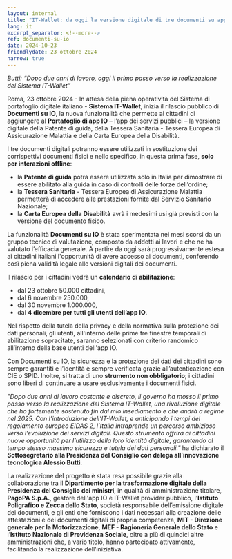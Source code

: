 ```yaml
---
layout: internal
title: "IT-Wallet: da oggi la versione digitale di tre documenti su app IO a disposizione dei primi 50.000 cittadini"
lang: it
excerpt_separator: <!--more-->
ref: documenti-su-io
date: 2024-10-23
friendlydate: 23 ottobre 2024
narrow: true
---
```


_Butti: “Dopo due anni di lavoro, oggi il primo passo verso la realizzazione del Sistema IT-Wallet”_

<!--more-->

Roma, 23 ottobre 2024 - In attesa della piena operatività del Sistema di portafoglio digitale italiano - **Sistema IT-Wallet**, inizia il rilascio pubblico di **Documenti su IO**, la nuova funzionalità che permette ai cittadini di aggiungere al **Portafoglio di app IO** – l’app dei servizi pubblici – la versione digitale della Patente di guida, della Tessera Sanitaria - Tessera Europea di Assicurazione Malattia e della Carta Europea della Disabilità. 

I tre documenti digitali potranno essere utilizzati in sostituzione dei corrispettivi documenti fisici e nello specifico, in questa prima fase, **solo per interazioni offline**:

- la **Patente di guida** potrà essere utilizzata solo in Italia per dimostrare di essere abilitato alla guida in caso di controlli delle forze dell’ordine;
- la **Tessera Sanitaria** - Tessera Europea di Assicurazione Malattia permetterà di accedere alle prestazioni fornite dal Servizio Sanitario Nazionale;  
- la **Carta Europea della Disabilità** avrà i medesimi usi già previsti con la versione del documento fisico.

La funzionalità **Documenti su IO** è stata sperimentata nei mesi scorsi da un gruppo tecnico di valutazione, composto da addetti ai lavori e che ne ha valutato l’efficacia generale. A partire da oggi sarà progressivamente estesa ai cittadini italiani l'opportunità di avere accesso ai documenti, conferendo così piena validità legale alle versioni digitali dei documenti.

Il rilascio per i cittadini vedrà un **calendario di abilitazione**: 
- dal 23 ottobre 50.000 cittadini,
- dal 6 novembre 250.000, 
- dal 30 novembre 1.000.000,
- dal **4 dicembre per tutti gli utenti dell’app IO**.

Nel rispetto della tutela della privacy e della normativa sulla protezione dei dati personali, gli utenti, all'interno delle prime tre finestre temporali di abilitazione sopracitate, saranno selezionati con criterio randomico all’interno della base utenti dell'app IO.

Con Documenti su IO, la sicurezza e la protezione dei dati dei cittadini sono sempre garantiti e l’identità è sempre verificata grazie all’autenticazione con CIE o SPID. Inoltre, si tratta di uno **strumento non obbligatorio**; i cittadini sono liberi di continuare a usare esclusivamente i documenti fisici.

_"Dopo due anni di lavoro costante e discreto, il governo ha mosso il primo passo verso la realizzazione del Sistema IT-Wallet, una rivoluzione digitale che ho fortemente sostenuto fin dal mio insediamento e che andrà a regime nel 2025. Con l’introduzione dell’IT-Wallet, e anticipando i tempi del regolamento europeo EIDAS 2, l’Italia intraprende un percorso ambizioso verso l’evoluzione dei servizi digitali. Questo strumento offrirà ai cittadini nuove opportunità per l’utilizzo della loro identità digitale, garantendo al tempo stesso massima sicurezza e tutela dei dati personali."_ ha dichiarato il **Sottosegretario alla Presidenza del Consiglio con delega all’innovazione tecnologica Alessio Butti**. 

La realizzazione del progetto è stata resa possibile grazie alla collaborazione tra il **Dipartimento per la trasformazione digitale della Presidenza del Consiglio dei ministri**, in qualità di amministrazione titolare, **PagoPA S.p.A.**, gestore dell'app IO e IT-Wallet provider pubblico, l’**Istituto Poligrafico e Zecca dello Stato**, società responsabile dell’emissione digitale dei documenti, e gli enti che forniscono i dati necessari alla creazione delle attestazioni e dei documenti digitali di propria competenza, **MIT - Direzione generale per la Motorizzazione**, **MEF - Ragioneria Generale dello Stato** e l’**Istituto Nazionale di Previdenza Sociale**, oltre a più di quindici altre amministrazioni che, a vario titolo, hanno partecipato attivamente, facilitando la realizzazione dell’iniziativa.